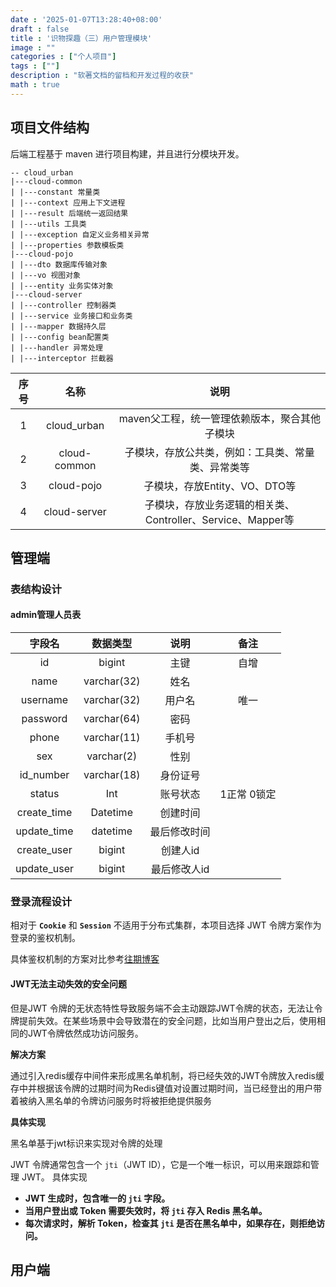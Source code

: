 ```yaml
---
date : '2025-01-07T13:28:40+08:00'
draft : false
title : '识物探趣（三）用户管理模块'
image : ""
categories : ["个人项目"]
tags : [""]
description : "软著文档的留档和开发过程的收获"
math : true
---
```


## 项目文件结构

后端工程基于 maven 进行项目构建，并且进行分模块开发。

```
-- cloud_urban
|---cloud-common
| |---constant 常量类
| |---context 应用上下文进程
| |---result 后端统一返回结果
| |---utils 工具类
| |---exception 自定义业务相关异常
| |---properties 参数模板类
|---cloud-pojo
| |---dto 数据库传输对象
| |---vo 视图对象
| |---entity 业务实体对象
|---cloud-server
| |---controller 控制器类
| |---service 业务接口和业务类
| |---mapper 数据持久层
| |---config bean配置类
| |---handler 异常处理
| |---interceptor 拦截器
```

| **序号** |   **名称**   |                          **说明**                           |
| :------: | :----------: | :---------------------------------------------------------: |
|    1     | cloud_urban  |        maven父工程，统一管理依赖版本，聚合其他子模块        |
|    2     | cloud-common |     子模块，存放公共类，例如：工具类、常量类、异常类等      |
|    3     |  cloud-pojo  |                子模块，存放Entity、VO、DTO等                |
|    4     | cloud-server | 子模块，存放业务逻辑的相关类、Controller、Service、Mapper等 |

## 管理端

### 表结构设计

#### admin管理人员表

| **字段名**  | **数据类型** |   **说明**   |  **备注**   |
| :---------: | :----------: | :----------: | :---------: |
|     id      |    bigint    |     主键     |    自增     |
|    name     | varchar(32)  |     姓名     |             |
|  username   | varchar(32)  |    用户名    |    唯一     |
|  password   | varchar(64)  |     密码     |             |
|    phone    | varchar(11)  |    手机号    |             |
|     sex     |  varchar(2)  |     性别     |             |
|  id_number  | varchar(18)  |   身份证号   |             |
|   status    |     Int      |   账号状态   | 1正常 0锁定 |
| create_time |   Datetime   |   创建时间   |             |
| update_time |   datetime   | 最后修改时间 |             |
| create_user |    bigint    |   创建人id   |             |
| update_user |    bigint    | 最后修改人id |             |

### 登录流程设计

相对于 **`Cookie`** 和 **`Session`** 不适用于分布式集群，本项目选择 JWT 令牌方案作为登录的鉴权机制。

具体鉴权机制的方案对比参考[往期博客](https://tyritic.github.io/p/%E7%99%BB%E5%BD%95%E9%89%B4%E6%9D%83%E6%9C%BA%E5%88%B6/)

#### JWT无法主动失效的安全问题

但是JWT 令牌的无状态特性导致服务端不会主动跟踪JWT令牌的状态，无法让令牌提前失效。在某些场景中会导致潜在的安全问题，比如当用户登出之后，使用相同的JWT令牌依然成功访问服务。

**解决方案**

通过引入redis缓存中间件来形成黑名单机制，将已经失效的JWT令牌放入redis缓存中并根据该令牌的过期时间为Redis键值对设置过期时间，当已经登出的用户带着被纳入黑名单的令牌访问服务时将被拒绝提供服务

**具体实现**

黑名单基于jwt标识来实现对令牌的处理

JWT 令牌通常包含一个 `jti`（JWT ID），它是一个唯一标识，可以用来跟踪和管理 JWT。
具体实现

- **JWT 生成时，包含唯一的 `jti` 字段。**
- **当用户登出或 Token 需要失效时，将 `jti` 存入 Redis 黑名单。**
- **每次请求时，解析 Token，检查其 `jti` 是否在黑名单中，如果存在，则拒绝访问。**

## 用户端



